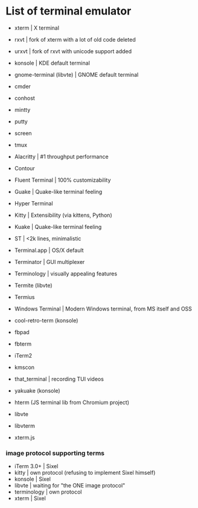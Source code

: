 # List of terminal emulator

- xterm                             | X terminal
- rxvt                              | fork of xterm with a lot of old code deleted
- urxvt                             | fork of rxvt with unicode support added
- konsole                           | KDE default terminal
- gnome-terminal (libvte)           | GNOME default terminal

- cmder
- conhost
- mintty
- putty

- screen
- tmux

- Alacritty                         | #1 throughput performance
- Contour
- Fluent Terminal                   | 100% customizability
- Guake                             | Quake-like terminal feeling
- Hyper Terminal
- Kitty                             | Extensibility (via kittens, Python)
- Kuake                             | Quake-like terminal feeling
- ST                                | <2k lines, minimalistic
- Terminal.app                      | OS/X default
- Terminator                        | GUI multiplexer
- Terminology                       | visually appealing features
- Termite (libvte)
- Termius
- Windows Terminal                  | Modern Windows terminal, from MS itself and OSS
- cool-retro-term (konsole)
- fbpad
- fbterm
- iTerm2
- kmscon
- that\_terminal                    | recording TUI videos
- yakuake (konsole)

- hterm (JS terminal lib from Chromium project)
- libvte
- libvterm
- xterm.js

### image protocol supporting terms

- iTerm 3.0+        | Sixel
- kitty             | own protocol (refusing to implement Sixel himself)
- konsole           | Sixel
- libvte            | waiting for "the ONE image protocol"
- terminology       | own protocol
- xterm             | Sixel
